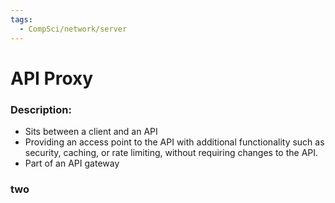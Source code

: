 ```yaml
---
tags:
  - CompSci/network/server
---
```

# API Proxy
### Description:
- Sits between a client and an API
- Providing an access point to the API with additional functionality such as security, caching, or rate limiting, without requiring changes to the API.
- Part of an API gateway
### two